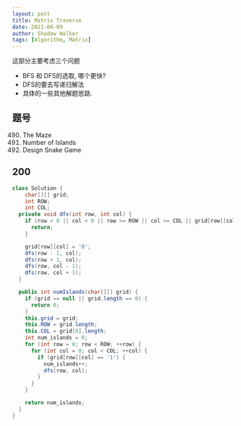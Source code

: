```yaml
---
layout: post
title: Matrix Traverse
date: 2021-06-09
author: Shadow Walker
tags: [Algorithm, Matrix]
---
```


这部分主要考虑三个问题

- BFS 和 DFS的选取, 哪个更快? 
- DFS的要去写递归解法
- 具体的一些其他解题思路. 

## 题号

490. The Maze
200. Number of Islands
353. Design Snake Game

## 200

```java
class Solution {
    char[][] grid;
    int ROW;
    int COL;
  private void dfs(int row, int col) {
    if (row < 0 || col < 0 || row >= ROW || col >= COL || grid[row][col] == '0') {
      return;
    }

    grid[row][col] = '0';
    dfs(row - 1, col);
    dfs(row + 1, col);
    dfs(row, col - 1);
    dfs(row, col + 1);
  }

  public int numIslands(char[][] grid) {
    if (grid == null || grid.length == 0) {
      return 0;
    }
    this.grid = grid;
    this.ROW = grid.length;
    this.COL = grid[0].length;
    int num_islands = 0;
    for (int row = 0; row < ROW; ++row) {
      for (int col = 0; col < COL; ++col) {
        if (grid[row][col] == '1') {
          num_islands++;
          dfs(row, col);
        }
      }
    }

    return num_islands;
  }
}
```